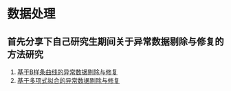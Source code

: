 # 数据处理
## 首先分享下自己研究生期间关于异常数据剔除与修复的方法研究

1. [基于B样条曲线的异常数据剔除与修复](https://github.com/notmylove/Data-analysis/tree/master/eliminating%20abnormal%20data)
2. [基于多项式拟合的异常数据剔除与修复](https://github.com/notmylove/Dataanalysis/tree/master/eliminating%20abnormal%20data%EF%BC%88based%20on%20Polynomial%20fitting%EF%BC%89)
